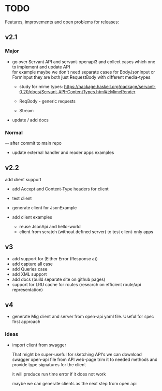 # TODO

Features, improvements and open problems for releases:

## v2.1

### Major

* go over Servant API and servant-openapi3 and collect cases 
   which one to implement and update API  
   for example maybe we don't need separate cases for BodyJsonInput or FormInput
   they are both just RequestBody with different media-types

  * study for mime types: https://hackage.haskell.org/package/servant-0.20/docs/Servant-API-ContentTypes.html#t:MimeRender 

  * ReqBody - generic requests
  * Stream

* update / add docs

### Normal

-- after commit to main repo

* update external handler and reader apps examples

## v2.2

add client support

* add Accept and Content-Type headers for client

* test client 

* generate client for JsonExample

* add client examples 
  * reuse JsonApi and hello-world
  * client from scratch (without defined server) to test client-only apps

## v3

* add support for (Either Error (Response a))
* add capture all case
* add Queries case
* add XML support
* add docs (build separate site on github pages)
* support for LRU cache for routes (research on efficient route/api representation)

## v4

* generate Mig client and server from open-api yaml file. Useful for spec first approach

### ideas

* import client from swagger

   That might be super-useful for sketching API's we can download
   swagger open-api file from API web-page trim it to needed methods
   and provide type signatures for the client

   it will produce run time error if it does not work

   maybe we can generate clients as the next step from open api
